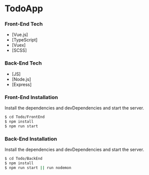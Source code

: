 # TodoApp

### Front-End Tech

- [Vue.js]
- [TypeScript]
- [Vuex]
- [SCSS]

### Back-End Tech

- [JS]
- [Node.js]
- [Express]


### Front-End Installation

Install the dependencies and devDependencies and start the server.

```sh
$ cd Todo/FrontEnd
$ npm install
$ npm run start
```

### Back-End Installation

Install the dependencies and devDependencies and start the server.

```sh
$ cd Todo/BackEnd
$ npm install
$ npm run start || run nodemon
```
